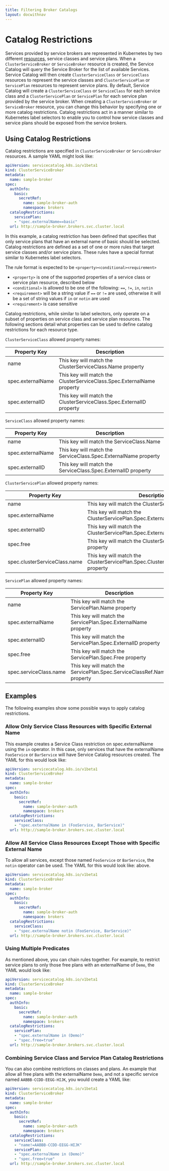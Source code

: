 ```yaml
---
title: Filtering Broker Catalogs
layout: docwithnav
---
```


# Catalog Restrictions

Services provided by service brokers are represented in Kubernetes by two 
different [resources](resources.md), service classes and service plans. When a 
`ClusterServiceBroker` or `ServiceBroker` resource is created, the Service 
Catalog will query the Service Broker for the list of available Services. 
Service Catalog will then create `ClusterServiceClass` or `ServiceClass` 
resources to represent the service classes and `ClusterServicePlan` or 
`ServicePlan` resources to represent service plans. By default, Service Catalog
will create a `ClusterServiceClass` or `ServiceClass` for each service class 
and a `ClusterServicePlan` or `ServicePlan` for each service plan 
provided by the service broker. When creating a `ClusterServiceBroker` or 
`ServiceBroker` resource, you can change this behavior by specifying one or 
more catalog restrictions. Catalog restrictions act in a manner similar to 
Kubernetes label selectors to enable you to control how service classes and 
service plans should be exposed from the service brokers.

## Using Catalog Restrictions

Catalog restrictions are specified in `ClusterServiceBroker` or `ServiceBroker`
 resources. A sample YAML might look like:

```yaml
apiVersion: servicecatalog.k8s.io/v1beta1
kind: ClusterServiceBroker
metadata:
  name: sample-broker
spec:
  authInfo:
    basic:
      secretRef:
        name: sample-broker-auth
        namespace: brokers
  catalogRestrictions:
    servicePlan:
    - "spec.externalName==basic"
  url: http://sample-broker.brokers.svc.cluster.local
```

In this example, a catalog restriction has been defined that specifies that 
only service plans that have an external name of basic should be selected. 
Catalog restrictions are defined as a set of one or more rules that target 
 service classes and/or service plans. These rules have a special format
 similar to Kubernetes label selectors. 

The rule format is expected to be `<property><conditional><requirement>`

* `<property>` is one of the supported properties of a service class or service plan resource, described below
* `<conditional>` is allowed to be one of the following: `==`, `!=`, `in`, `notin`
* `<requirement>` will be a string value if `==` or `!=` are used, otherwise it will be a set of string values if `in` or `notin` are used
* `<requirement>` is case sensitive

Catalog restrictions, while similar to label selectors, only operate on a 
subset of properties on service class and service plan resources. The following
 sections detail what properties can be used to define catalog restrictions for
  each resource type.  

`ClusterServiceClass` allowed property names:

| Property Key    | Description   | 
| -------------   | ------------- |
| name |  This key will match the ClusterServiceClass.Name property |
| spec.externalName | This key will match the ClusterServiceClass.Spec.ExternalName property |
| spec.externalID | This key will match the ClusterServiceClass.Spec.ExternalID property |

`ServiceClass` allowed property names:

| Property Key    | Description  |
| ------------    | ------------ |
| name |  This key will match the ServiceClass.Name |
| spec.externalName | This key will match the ServiceClass.Spec.ExternalName property |
| spec.externalID | This key will match the ServiceClass.Spec.ExternalID property |

`ClusterServicePlan` allowed property names:

| Property Key    | Description  |
| ------------    | ------------ |
| name | This key will match the ClusterServicePlan.Name |
| spec.externalName | This key will match the ClusterServicePlan.Spec.ExternalName property |
| spec.externalID | This key will match the ClusterServicePlan.Spec.ExternalID property |
| spec.free | This key will match the ClusterServicePlan.Spec.Free property |
| spec.clusterServiceClass.name | This key will match the ClusterServicePlan.Spec.ClusterServiceClassRef.Name property |

`ServicePlan` allowed property names:

| Property Key    | Description  |
| ------------    | ------------ |
| name | This key will match the ServicePlan.Name property |
| spec.externalName | This key will match the ServicePlan.Spec.ExternalName property |
| spec.externalID | This key will match the ServicePlan.Spec.ExternalID property |
| spec.free | This key will match the ServicePlan.Spec.Free property |
| spec.serviceClass.name | This key will match the ServicePlan.Spec.ServiceClassRef.Name property |

## Examples

The following examples show some possible ways to apply catalog restrictions.

### Allow Only Service Class Resources with Specific External Name

This example creates a Service Class restriction on spec.externalName using the
 `in` operator. In this case, only services that have the externalName 
 `FooService` or `BarService` will have Service Catalog resources created. 
 The YAML for this would look like:

```yaml
apiVersion: servicecatalog.k8s.io/v1beta1
kind: ClusterServiceBroker
metadata:
  name: sample-broker
spec:
  authInfo:
    basic:
      secretRef:
        name: sample-broker-auth
        namespace: brokers
  catalogRestrictions:
    serviceClass:
    - "spec.externalName in (FooService, BarService)"
  url: http://sample-broker.brokers.svc.cluster.local
```

### Allow All Service Class Resources Except Those with Specific External Name

 To allow all services, except those named `FooService` or `BarService`, 
 the `notin` operator can be used. The YAML for this would look like:
 above.

```yaml
apiVersion: servicecatalog.k8s.io/v1beta1
kind: ClusterServiceBroker
metadata:
  name: sample-broker
spec:
  authInfo:
    basic:
      secretRef:
        name: sample-broker-auth
        namespace: brokers
  catalogRestrictions:
    serviceClass:
    - "spec.externalName notin (FooService, BarService)"
  url: http://sample-broker.brokers.svc.cluster.local
```

### Using Multiple Predicates

As mentioned above, you can chain rules together. For example,
to restrict service plans to only those free plans with an externalName of 
`Demo`, the YAML would look like:

```yaml
apiVersion: servicecatalog.k8s.io/v1beta1
kind: ClusterServiceBroker
metadata:
  name: sample-broker
spec:
  authInfo:
    basic:
      secretRef:
        name: sample-broker-auth
        namespace: brokers
  catalogRestrictions:
    servicePlan:
    - "spec.externalName in (Demo)"
    - "spec.free=true"
  url: http://sample-broker.brokers.svc.cluster.local
```

### Combining Service Class and Service Plan Catalog Restrictions

You can also combine restrictions on classes and plans. An example that 
allow all free plans with the externalName `Demo`, and not a specific service
 named `AABBB-CCDD-EEGG-HIJK`, you would create a YAML like:

```yaml
apiVersion: servicecatalog.k8s.io/v1beta1
kind: ClusterServiceBroker
metadata:
  name: sample-broker
spec:
  authInfo:
    basic:
      secretRef:
        name: sample-broker-auth
        namespace: brokers
  catalogRestrictions:
    serviceClass:
    - "name!=AABBB-CCDD-EEGG-HIJK"
    servicePlan:
    - "spec.externalName in (Demo)"
    - "spec.free=true"
  url: http://sample-broker.brokers.svc.cluster.local
```
